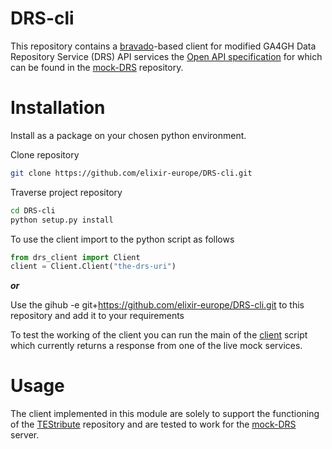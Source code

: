 # DRS-cli
This repository contains a [bravado]-based client for modified GA4GH Data Repository Service (DRS) API services the 
[Open API specification] for which can be found in the [mock-DRS] repository.

# Installation

Install as a package on your chosen python environment.

Clone repository
```bash
git clone https://github.com/elixir-europe/DRS-cli.git
```

Traverse project repository 
```bash
cd DRS-cli
python setup.py install
```

To use the client import to the python script as follows
```python
from drs_client import Client
client = Client.Client("the-drs-uri")
```

**_or_**

Use the gihub -e git+https://github.com/elixir-europe/DRS-cli.git to this repository and add it to your requirements 

To test the working of the client you can run the main of the [client](drs_client/Client.py) script which currently 
returns a response from one of the live mock services.

# Usage

The client implemented in this module are solely to support the functioning of the [TEStribute] repository and are 
tested to work for the [mock-DRS] server.

[TESTribute]:https://github.com/elixir-europe/TEStribute 
[mock-DRS]:https://github.com/elixir-europe/mock-DRS
[bravado]:https://github.com/Yelp/bravado
[Open API specification]:https://github.com/elixir-europe/mock-DRS/blob/master/mock_drs/specs/schema.data_repository_service.cd0186f.openapi.modified.yaml
